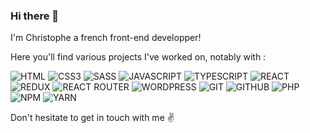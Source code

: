 ### Hi there 👋

I'm Christophe a french front-end developper!

Here you'll find various projects I've worked on, notably with : 

<img src="https://img.shields.io/static/v1?label=&message=HTML5&color=%23E34F25&style=for-the-badge&logo=HTML5&logoColor=%23FFFFFF" alt="HTML"> <img src="https://img.shields.io/static/v1?label=&message=CSS3&color=%231572B6&style=for-the-badge&logo=CSS3&logoColor=%23FFFFFF" alt="CSS3"> <img src="https://img.shields.io/static/v1?label=&message=SASS&color=%23CC6699&style=for-the-badge&logo=SASS&logoColor=%23FFFFFF" alt="SASS"> <img src="https://img.shields.io/static/v1?label=&message=JAVASCRIPT&color=%23222222&style=for-the-badge&logo=javascript&logoColor=%23F7DF1E" alt="JAVASCRIPT"> <img src="https://img.shields.io/static/v1?label=&message=TYPESCRIPT&color=%233178C6&style=for-the-badge&logo=TypeScript&logoColor=%23FFFFFF" alt="TYPESCRIPT"> <img src="https://img.shields.io/static/v1?label=&message=REACT&color=%2361DAFB&style=for-the-badge&logo=REACT&logoColor=%23FFFFFF" alt="REACT"> <img src="https://img.shields.io/static/v1?label=&message=REDUX&color=%23764ABC&style=for-the-badge&logo=REDUX&logoColor=%23FFFFFF" alt="REDUX"> <img src="https://img.shields.io/static/v1?label=&message=REACT+ROUTER&color=%23CA4245&style=for-the-badge&logo=React+Router&logoColor=%23FFFFFF" alt="REACT ROUTER"> <img src="https://img.shields.io/static/v1?label=&message=WORDPRESS&color=%2321759B&style=for-the-badge&logo=WORDPRESS&logoColor=%23FFFFFF" alt="WORDPRESS"> <img src="https://img.shields.io/static/v1?label=&message=GIT&color=%23F05032&style=for-the-badge&logo=GIT&logoColor=%23FFFFFF" alt="GIT"> <img src="https://img.shields.io/static/v1?label=&message=GITHUB&color=%23181717&style=for-the-badge&logo=GITHUB&logoColor=%23FFFFFF" alt="GITHUB"> <img src="https://img.shields.io/static/v1?label=&message=PHP&color=%23777BB4&style=for-the-badge&logo=PHP&logoColor=%23FFFFFF" alt="PHP"> <img src="https://img.shields.io/static/v1?label=&message=NPM&color=%23CB3837&style=for-the-badge&logo=NPM&logoColor=%23FFFFFF" alt="NPM"> <img src="https://img.shields.io/static/v1?label=&message=YARN&color=%232C8EBB&style=for-the-badge&logo=YARN&logoColor=%23FFFFFF" alt="YARN">

Don't hesitate to get in touch with me ✌️

